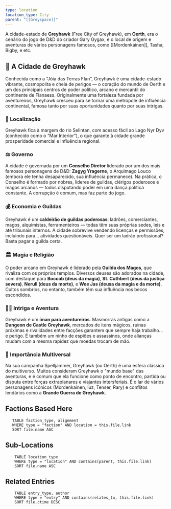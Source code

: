 ```yaml
---
type: location
location_type: City
parent: "[[Greyspace]]"
---
```

A cidade-estado de **Greyhawk** (Free City of Greyhawk), em **Oerth**, era o cenário do jogo de D&D do criador Gary Gygax, e o local de origem e aventuras de vários personagens famosos, como [[Mordenkainen]], Tasha, Bigby, e etc. 

## 🌆 A Cidade de Greyhawk

Conhecida como a “Jóia das Terras Flan”, Greyhawk é uma cidade-estado vibrante, cosmopolita e cheia de perigos — o coração do mundo de Oerth e um dos principais centros de poder político, arcano e mercantil do continente de Flanaess. Originalmente uma fortaleza fundada por aventureiros, Greyhawk cresceu para se tornar uma metrópole de influência continental, famosa tanto por suas oportunidades quanto por suas intrigas.

### 🧭 Localização

Greyhawk fica à margem do rio Selintan, com acesso fácil ao Lago Nyr Dyv (conhecido como o “Mar Interior”), o que garante à cidade grande prosperidade comercial e influência regional.

### ⚖️ Governo

A cidade é governada por um **Conselho Diretor** liderado por um dos mais famosos personagens de D&D: **Zagyg Yragerne**, o Arquimago Louco (embora ele tenha desaparecido, sua influência permanece). Na prática, o Conselho é formado por nobres, líderes de guildas, clérigos poderosos e magos arcanos — todos disputando poder em uma dança política constante. A corrupção é comum, mas faz parte do jogo.

### 💰 Economia e Guildas

Greyhawk é um **caldeirão de guildas poderosas**: ladrões, comerciantes, magos, alquimistas, ferramenteiros — todas têm suas próprias sedes, leis e até tribunais internos. A cidade sobrevive vendendo licenças e permissões, incluindo para... atividades questionáveis. Quer ser um ladrão profissional? Basta pagar a guilda certa.

### 🏛️ Magia e Religião

O poder arcano em Greyhawk é liderado pela **Guilda dos Magos**, que rivaliza com os próprios templos. Diversos deuses são adorados na cidade, com destaque para **Boccob (deus da magia)**, **St. Cuthbert (deus da justiça severa)**, **Nerull (deus da morte)**, e **Wee Jas (deusa da magia e da morte)**. Cultos sombrios, no entanto, também têm sua influência nos becos escondidos.

### 🏴‍☠️ Intriga e Aventura

Greyhawk é um **íman para aventureiros**. Masmorras antigas como a **Dungeon de Castle Greyhawk**, mercados de itens mágicos, ruínas próximas e rivalidades entre facções garantem que sempre haja trabalho... e perigo. É também um ninho de espiões e assassinos, onde alianças mudam com a mesma rapidez que moedas trocam de mão.

### 🧭 Importância Multiversal

Na sua campanha Spelljammer, Greyhawk (ou Oerth) é uma esfera clássica do multiverso. Muitos consideram Greyhawk o "mundo base" das aventuras, e é comum que ela funcione como ponto de encontro, partida ou disputa entre forças extraplanares e viajantes intersferiais. É o lar de vários personagens icônicos (Mordenkainen, Iuz, Tenser, Rary) e conflitos lendários como a **Grande Guerra de Greyhawk**.

<!-- DYNAMIC:related-entries -->

## Factions Based Here

 ```dataview
    TABLE faction_type, alignment
    WHERE type = "faction" AND location = this.file.link
    SORT file.name ASC
 ```

## Sub-Locations

```dataview
    TABLE location_type
    WHERE type = "location" AND contains(parent, this.file.link)
    SORT file.name ASC
```

## Related Entries

```dataview
    TABLE entry_type, author
    WHERE type = "entry" AND contains(relates_to, this.file.link)
    SORT file.ctime DESC
```

<!-- /DYNAMIC -->